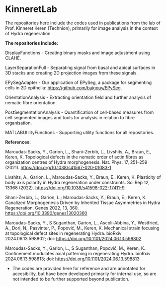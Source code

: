 # KinneretLab

The repositories here include the codes used in publications from the lab of Prof. Kinneret Keren (Technion), primarily for image analysis in the context of Hydra regeneration. 

**The repositories include:**

DisplayFunctions - Creating binary masks and image adjustment using CLAHE.

LayerSeparationFull - Separating signal from basal and apical surfaces in 3D stacks and creating 2D projection images from these signals.

EPySegAdapter - Our application of EPySeg, a package for segmenting cells in 2D epithelia: https://github.com/baigouy/EPySeg.

OrientationAnalysis - Extracting orientation field and further analysis of nematic fibre orientation.

PostSegmentationAnalysis - Quantification of cell-based measures from cell segmented images and tools for analysis in relation to fibre organisation.

MATLABUtilityFunctions - Supporting utility functions for all repositories.


**References:**

Maroudas-Sacks, Y., Garion, L., Shani-Zerbib, L., Livshits, A., Braun, E., Keren, K. Topological defects in the nematic order of actin fibres as organization centres of Hydra morphogenesis. Nat. Phys. 17, 251–259 (2021). https://doi.org/10.1038/s41567-020-01083-1

Livshits, A., Garion, L., Maroudas-Sacks, Y., Braun, E., Keren, K. Plasticity of body axis polarity in Hydra regeneration under constraints. Sci Rep 12, 13368 (2022). https://doi.org/10.1038/s41598-022-17411-9

Shani-Zerbib, L.; Garion, L.; Maroudas-Sacks, Y.; Braun, E.; Keren, K. Canalized Morphogenesis Driven by Inherited Tissue Asymmetries in Hydra Regeneration. Genes 2022, 13, 360. https://doi.org/10.3390/genes13020360

Maroudas-Sacks, Y., S Suganthan,  Garion, L., Ascoli-Abbina, Y., Westfried, A., Dori, N., Pasvinter, P., Popović, M., Keren, K. Mechanical strain focusing at topological defect sites in regenerating Hydra.
bioRxiv 2024.06.13.598802; doi: https://doi.org/10.1101/2024.06.13.598802

Maroudas-Sacks, Y., Garion, L., S Suganthan, Popović, M., Keren, K.. Confinement modulates axial patterning in regenerating Hydra. 
bioRxiv 2024.06.13.598813; doi: https://doi.org/10.1101/2024.06.13.598813

* The codes are provided here for reference and are annotated for accesibility, but have been developed primarily for internal use, so are not intended to be further supported beyond publication.





